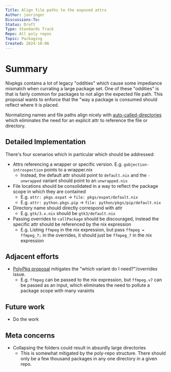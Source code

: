 ```yaml
---
Title: Align file paths to the exposed attrs
Author: jonringer
Discussions-To: 
Status: Draft
Type: Standards Track
Repo: All poly repos
Topic: Packaging
Created: 2024-10-06
---
```


# Summary

Nixpkgs contains a lot of legacy "oddities" which cause some impediance mismatch
when currating a large package set. One of these "oddities" is that is fairly
common for packages to not align the expected file path. This proposal wants
to enforce that the "way a package is consumed should reflect where it is placed.

Normalizing names and file paths align nicely with [auto-called-directories](https://github.com/jonringer/nix-lib/commit/86961f6f0139a70ee29a74237dd59a9936299ed0)
which eliminates the need for an explicit attr to reference the file or directory.

## Detailed Implementation

There's four scenarios which in particular which should be addressed:
- Attrs referencing a wrapper or specific version. E.g. `gobjection-introspection` points to a wrapper.nix
  - Instead, the default attr should point to `default.nix` and the `-unwrapped` variant should point to an `unwrapped.nix`
- File locations should be consolidated in a way to reflect the package scope in which they are contained
  - E.g. `attr: pkgs.expat` -> `file: pkgs/expat/default.nix`
  - E.g. `attr: python.pkgs.pip` -> `file: python/pkgs/pip/default.nix`
- Directory name should directly correspond with attr
  - E.g. `gtk/3.x.nix` should be `gtk3/default.nix`
- Passing overrides to `callPackage` should be discouraged, instead the specific attr should be referenced by the nix expression
  - E.g. Listing `ffmpeg` in the nix expression, but pass `ffmpeg = ffmpeg_7;` in the overrides, it should just be `ffmpeg_7` in the nix expression

## Adjacent efforts

- [PolyPkg proposal](https://github.com/jonringer/multiple-package-versions-proposal) mitigates the "which variant do I need?"/overrides issue.
  - E.g. `ffmpeg` can be passed to the nix expression, but `ffmpeg.v7` can be passed as an input, which eliminates the need to pollute a package scope with many varaints

## Future work

- Do the work

## Meta concerns

- Collapsing the folders could result in absurdly large directories
  - This is somewhat mitigated by the poly-repo structure. There should only be a few thousand packages in any one directory in a given repo.
